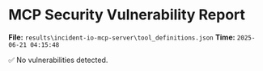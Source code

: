 # MCP Security Vulnerability Report
**File:** `results\incident-io-mcp-server\tool_definitions.json`
**Time:** `2025-06-21 04:15:48`

✅ No vulnerabilities detected.